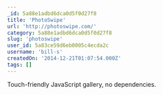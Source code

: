 ```yaml
---
_id: 5a88e1adbd6dca0d5f0d27f8
title: 'PhotoSwipe'
url: 'http://photoswipe.com/'
category: 5a88e1adbd6dca0d5f0d27f8
slug: 'photoswipe'
user_id: 5a83ce59d6eb0005c4ecda2c
username: 'bill-s'
createdOn: '2014-12-21T01:07:54.000Z'
tags: []
---
```


Touch-friendly JavaScript gallery, no dependencies.
